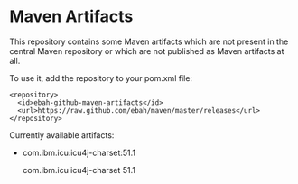 Maven Artifacts
===============

This repository contains some Maven artifacts which
are not present in the central Maven repository or
which are not published as Maven artifacts at all.

To use it, add the repository to your pom.xml file:


    <repository>
      <id>ebah-github-maven-artifacts</id>
      <url>https://raw.github.com/ebah/maven/master/releases</url>
    </repository>

Currently available artifacts:

- com.ibm.icu:icu4j-charset:51.1

    <dependency>
      <groupId>com.ibm.icu</groupId>
      <artifactId>icu4j-charset</artifactId>
      <version>51.1</version>
    </dependency>


